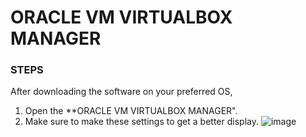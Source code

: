 # ORACLE VM VIRTUALBOX MANAGER

### STEPS
After downloading the software on your preferred OS, 
1. Open the **ORACLE VM VIRTUALBOX MANAGER".
2. Make sure to make these settings to get a better display.
![image]()
